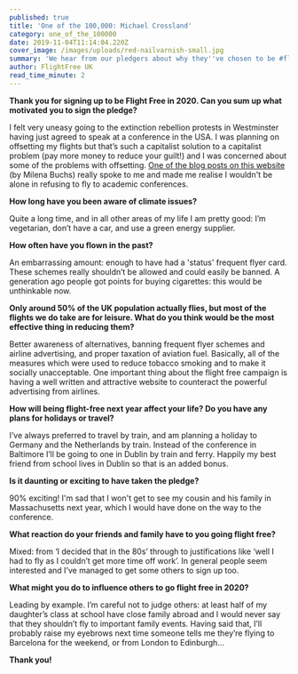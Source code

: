 ```yaml
---
published: true
title: 'One of the 100,000: Michael Crossland'
category: one_of_the_100000
date: 2019-11-04T11:14:04.220Z
cover_image: /images/uploads/red-nailvarnish-small.jpg
summary: 'We hear from our pledgers about why they''ve chosen to be #flightfree in 2020'
author: FlightFree UK
read_time_minute: 2
---
```

**Thank you for signing up to be Flight Free in 2020. Can you sum up what motivated you to sign the pledge?**

I felt very uneasy going to the extinction rebellion protests in Westminster having just agreed to speak at a conference in the USA.  I was planning on offsetting my flights but that’s such a capitalist solution to a capitalist problem (pay more money to reduce your guilt!) and I was concerned about some of the problems with offsetting.   [One of the blog posts on this website](https://flightfree.co.uk/post/addressing-academias-carbon-footprint/) (by Milena Buchs) really spoke to me and made me realise I wouldn't be alone in refusing to fly to academic conferences.

**How long have you been aware of climate issues?**

Quite a long time, and in all other areas of my life I am pretty good: I’m vegetarian, don’t have a car, and use a green energy supplier. 

**How often have you flown in the past?**

An embarrassing amount: enough to have had a 'status' frequent flyer card. These schemes really shouldn’t be allowed and could easily be banned.  A generation ago people got points for buying cigarettes: this would be unthinkable now.

**Only around 50% of the UK population actually flies, but most of the flights we do take are for leisure. What do you think would be the most effective thing in reducing them?**

Better awareness of alternatives, banning frequent flyer schemes and airline advertising, and proper taxation of aviation fuel.  Basically, all of the measures which were used to reduce tobacco smoking and to make it socially unacceptable.  One important thing about the flight free campaign is having a well written and attractive website to counteract the powerful advertising from airlines.   

**How will being flight-free next year affect your life? Do you have any plans for holidays or travel?**

I’ve always preferred to travel by train, and am planning a holiday to Germany and the Netherlands by train.  Instead of the conference in Baltimore I’ll be going to one in Dublin by train and ferry. Happily my best friend from school lives in Dublin so that is an added bonus.  

**Is it daunting or exciting to have taken the pledge?**

90% exciting! I'm sad that I won't get to see my cousin and his family in Massachusetts next year, which I would have done on the way to the conference.  

**What reaction do your friends and family have to you going flight free?**

Mixed: from ‘I decided that in the 80s’ through to justifications like ‘well I had to fly as I couldn’t get more time off work’. In general people seem interested and I’ve managed to get some others to sign up too.

**What might you do to influence others to go flight free in 2020?**

Leading by example. I’m careful not to judge others: at least half of my daughter’s class at school have close family abroad and I would never say that they shouldn’t fly to important family events. Having said that, I’ll probably raise my eyebrows next time someone tells me they’re flying to Barcelona for the weekend, or from London to Edinburgh...

**Thank you!**

